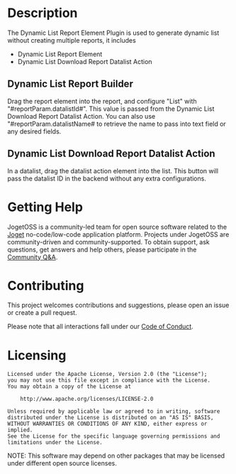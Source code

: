# Description

The Dynamic List Report Element Plugin is used to generate dynamic list without creating multiple reports, it includes
- Dynamic List Report Element
- Dynamic List Download Report Datalist Action

## Dynamic List Report Builder
Drag the report element into the report, and configure "List" with "#reportParam.datalistId#". This value is passed from the Dynamic List Download Report Datalist Action.
You can also use "#reportParam.datalistName# to retrieve the name to pass into text field or any desired fields.

## Dynamic List Download Report Datalist Action
In a datalist, drag the datalist action element into the list. This button will pass the datalist ID in the backend without any extra configurations.


# Getting Help

JogetOSS is a community-led team for open source software related to the [Joget](https://www.joget.org) no-code/low-code application platform.
Projects under JogetOSS are community-driven and community-supported.
To obtain support, ask questions, get answers and help others, please participate in the [Community Q&A](https://answers.joget.org/).

# Contributing

This project welcomes contributions and suggestions, please open an issue or create a pull request.

Please note that all interactions fall under our [Code of Conduct](https://github.com/jogetoss/repo-template/blob/main/CODE_OF_CONDUCT.md).

# Licensing

    Licensed under the Apache License, Version 2.0 (the "License");
    you may not use this file except in compliance with the License.
    You may obtain a copy of the License at

        http://www.apache.org/licenses/LICENSE-2.0

    Unless required by applicable law or agreed to in writing, software
    distributed under the License is distributed on an "AS IS" BASIS,
    WITHOUT WARRANTIES OR CONDITIONS OF ANY KIND, either express or implied.
    See the License for the specific language governing permissions and
    limitations under the License.

NOTE: This software may depend on other packages that may be licensed under different open source licenses.
